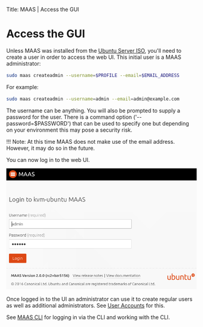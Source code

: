 Title: MAAS | Access the GUI

	
# Access the GUI

Unless MAAS was installed from the
[Ubuntu Server ISO](./installconfig-server-iso.html), you'll need to create a
user in order to access the web UI. This initial user is a MAAS administrator:

```bash
sudo maas createadmin --username=$PROFILE --email=$EMAIL_ADDRESS
```

For example:

```bash
sudo maas createadmin --username=admin --email=admin@example.com
```

The username can be anything. You will also be prompted to supply a password
for the user. There is a command option ('--password=$PASSWORD') that can be
used to specify one but depending on your environment this may pose a security
risk.

!!! Note: At this time MAAS does not make use of the email address. However, it
may do so in the future.

You can now log in to the web UI.

![web account login](./media/install-login.png)

Once logged in to the UI an administrator can use it to create regular users as
well as additional administrators. See [User Accounts](./manage-account.html)
for this.

See [MAAS CLI](./manage-cli.html) for logging in via the CLI and working with
the CLI.
